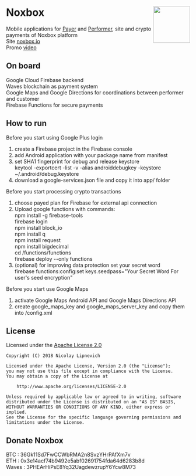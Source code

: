 # Noxbox <img src="https://noxbox.io/img/logo.png" align="right" width="100">

Mobile applications for [Payer][4] and [Performer][5], site and crypto payments of Noxbox platform <br/>
Site [noxbox.io][2] <br/>
Promo [video][3]

## On board
Google Cloud Firebase backend <br/>
Waves blockchain as payment system <br/>
Google Maps and Google Directions for coordinations between performer and customer <br/>
Firebase Functions for secure payments <br/>

## How to run

Before you start using Google Plus login
1. create a Firebase project in the Firebase console
2. add Android application with your package name from manifest
2. set SHA1 fingerprint for debug and release keystore<br/>
   keytool -exportcert -list -v -alias androiddebugkey -keystore ~/.android/debug.keystore
3. download a google-services.json file and copy it into app/ folder

Before you start processing crypto transactions
1. choose payed plan for Firebase for external api connection
2. Upload google functions with commands: <br/>
   npm install -g firebase-tools <br/>
   firebase login <br/>
   npm install block_io <br/>
   npm install q <br/>
   npm install request <br/>
   npm install bigdecimal <br/>
   cd /functions/functions <br/>
   firebase deploy --only functions <br/>
3. (optional) for improving data protection set your secret word<br/>
   firebase functions:config:set keys.seedpass="Your Secret Word For user's seed encryption"

Before you start use Google Maps
1. activate Google Maps Android API and Google Maps Directions API
2. create google_maps_key and google_maps_server_key and copy them into /config.xml

## License

Licensed under the [Apache License 2.0][1]

	Copyright (C) 2018 Nicolay Lipnevich

	Licensed under the Apache License, Version 2.0 (the "License");
	you may not use this file except in compliance with the License.
	You may obtain a copy of the License at

	    http://www.apache.org/licenses/LICENSE-2.0

	Unless required by applicable law or agreed to in writing, software
	distributed under the License is distributed on an "AS IS" BASIS,
	WITHOUT WARRANTIES OR CONDITIONS OF ANY KIND, either express or implied.
	See the License for the specific language governing permissions and
	limitations under the License.

## Donate Noxbox
BTC : 36Gk11Sd7FwCCWbRMA2n8SvzYHrPAfXm7v <br/>
ETH : 0x3e14acf74b9492e5abf02691754fda64d6283b8d <br/>
Waves : 3PHEArHiPsE8Yq32UagdewzrupY6Ycw8M73 <br/>


[1]: http://www.apache.org/licenses/LICENSE-2.0
[2]: https://noxbox.io/
[3]: https://youtu.be/E_Q1wTN27jk
[4]: https://play.google.com/store/apps/details?id=by.nicolay.lipnevich.noxbox.payer.massage
[5]: https://play.google.com/store/apps/details?id=by.nicolay.lipnevich.noxbox.performer.massage